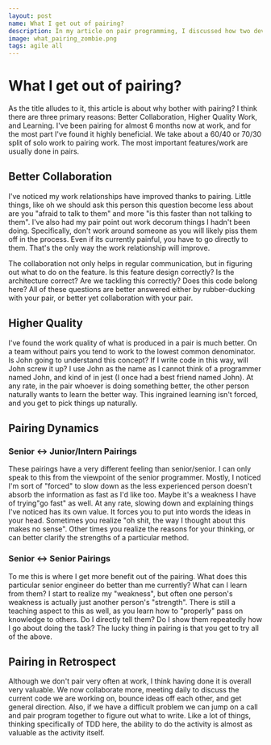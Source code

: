```yaml
---
layout: post
name: What I get out of pairing?
description: In my article on pair programming, I discussed how two developers work together, with one coding and the other reviewing.  
image: what_pairing_zombie.png
tags: agile all
---
```


# What I get out of pairing?

As the title alludes to it, this article is about why bother with pairing? I think there are three primary reasons: 
Better Collaboration, Higher Quality Work, and Learning. I've been pairing for almost 6 months now at work, and for the 
most part I've found it highly beneficial. We take about a 60/40 or 70/30 split of solo work to pairing work. The most 
important features/work are usually done in pairs.

## Better Collaboration

I've noticed my work relationships have improved thanks to pairing. Little things, like oh we should ask this person 
this question become less about are you "afraid to talk to them" and more "is this faster than not talking to them". 
I've also had my pair point out work decorum things I hadn't been doing. Specifically, don't work around someone as you 
will likely piss them off in the process. Even if its currently painful, you have to go directly to them. That's the only 
way the work relationship will improve.

The collaboration not only helps in regular communication, but in figuring out what to do on the feature. Is this feature 
design correctly? Is the architecture correct? Are we tackling this correctly? Does this code belong here? All of these 
questions are better answered either by rubber-ducking with your pair, or better yet collaboration with your pair.

## Higher Quality

I've found the work quality of what is produced in a pair is much better. On a team without pairs you tend to work to the 
lowest common denominator. Is John going to understand this concept? If I write code in this way, will John screw it up? 
I use John as the name as I cannot think of a programmer named John, and kind of in jest (I once had a best friend named 
John). At any rate, in the pair whoever is doing something better, the other person naturally wants to learn the better 
way. This ingrained learning isn't forced, and you get to pick things up naturally.

## Pairing Dynamics

### Senior <-> Junior/Intern Pairings

These pairings have a very different feeling than senior/senior. I can only speak to this from the viewpoint of the 
senior programmer. Mostly, I noticed I'm sort of "forced" to slow down as the less experienced person doesn't absorb the 
information as fast as I'd like too. Maybe it's a weakness I have of trying"go fast" as well. At any rate, slowing down 
and explaining things I've noticed has its own value. It forces you to put into words the ideas in your head. Sometimes 
you realize "oh shit, the way I thought about this makes no sense". Other times you realize the reasons for your thinking, 
or can better clarify the strengths of a particular method.

### Senior <-> Senior Pairings

To me this is where I get more benefit out of the pairing. What does this particular senior engineer do better than me 
currently? What can I learn from them? I start to realize my "weakness", but often one person's weakness is actually just
another person's "strength". There is still a teaching aspect to this as well, as you learn how to "properly" pass on 
knowledge to others. Do I directly tell them? Do I show them repeatedly how I go about doing the task? The lucky thing 
in pairing is that you get to try all of the above.

## Pairing in Retrospect

Although we don't pair very often at work, I think having done it is overall very valuable. We now collaborate more, meeting
daily to discuss the current code we are working on, bounce ideas off each other, and get general direction. Also, if we
have a difficult problem we can jump on a call and pair program together to figure out what to write. Like a lot of things,
thinking specifically of TDD here, the ability to do the activity is almost as valuable as the activity itself.

